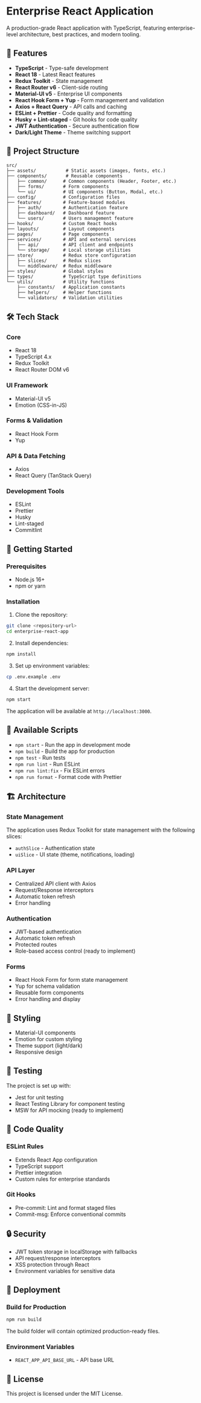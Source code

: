 # Enterprise React Application

A production-grade React application with TypeScript, featuring enterprise-level architecture, best practices, and modern tooling.

## 🚀 Features

- **TypeScript** - Type-safe development
- **React 18** - Latest React features
- **Redux Toolkit** - State management
- **React Router v6** - Client-side routing
- **Material-UI v5** - Enterprise UI components
- **React Hook Form + Yup** - Form management and validation
- **Axios + React Query** - API calls and caching
- **ESLint + Prettier** - Code quality and formatting
- **Husky + Lint-staged** - Git hooks for code quality
- **JWT Authentication** - Secure authentication flow
- **Dark/Light Theme** - Theme switching support

## 📁 Project Structure

```
src/
├── assets/           # Static assets (images, fonts, etc.)
├── components/       # Reusable components
│   ├── common/      # Common components (Header, Footer, etc.)
│   ├── forms/       # Form components
│   └── ui/          # UI components (Button, Modal, etc.)
├── config/          # Configuration files
├── features/        # Feature-based modules
│   ├── auth/        # Authentication feature
│   ├── dashboard/   # Dashboard feature
│   └── users/       # Users management feature
├── hooks/           # Custom React hooks
├── layouts/         # Layout components
├── pages/           # Page components
├── services/        # API and external services
│   ├── api/         # API client and endpoints
│   └── storage/     # Local storage utilities
├── store/           # Redux store configuration
│   ├── slices/      # Redux slices
│   └── middleware/  # Redux middleware
├── styles/          # Global styles
├── types/           # TypeScript type definitions
└── utils/           # Utility functions
    ├── constants/   # Application constants
    ├── helpers/     # Helper functions
    └── validators/  # Validation utilities
```

## 🛠️ Tech Stack

### Core
- React 18
- TypeScript 4.x
- Redux Toolkit
- React Router DOM v6

### UI Framework
- Material-UI v5
- Emotion (CSS-in-JS)

### Forms & Validation
- React Hook Form
- Yup

### API & Data Fetching
- Axios
- React Query (TanStack Query)

### Development Tools
- ESLint
- Prettier
- Husky
- Lint-staged
- Commitlint

## 🚀 Getting Started

### Prerequisites
- Node.js 16+
- npm or yarn

### Installation

1. Clone the repository:
```bash
git clone <repository-url>
cd enterprise-react-app
```

2. Install dependencies:
```bash
npm install
```

3. Set up environment variables:
```bash
cp .env.example .env
```

4. Start the development server:
```bash
npm start
```

The application will be available at `http://localhost:3000`.

## 📜 Available Scripts

- `npm start` - Run the app in development mode
- `npm build` - Build the app for production
- `npm test` - Run tests
- `npm run lint` - Run ESLint
- `npm run lint:fix` - Fix ESLint errors
- `npm run format` - Format code with Prettier

## 🏗️ Architecture

### State Management
The application uses Redux Toolkit for state management with the following slices:
- `authSlice` - Authentication state
- `uiSlice` - UI state (theme, notifications, loading)

### API Layer
- Centralized API client with Axios
- Request/Response interceptors
- Automatic token refresh
- Error handling

### Authentication
- JWT-based authentication
- Automatic token refresh
- Protected routes
- Role-based access control (ready to implement)

### Forms
- React Hook Form for form state management
- Yup for schema validation
- Reusable form components
- Error handling and display

## 🎨 Styling

- Material-UI components
- Emotion for custom styling
- Theme support (light/dark)
- Responsive design

## 🧪 Testing

The project is set up with:
- Jest for unit testing
- React Testing Library for component testing
- MSW for API mocking (ready to implement)

## 📝 Code Quality

### ESLint Rules
- Extends React App configuration
- TypeScript support
- Prettier integration
- Custom rules for enterprise standards

### Git Hooks
- Pre-commit: Lint and format staged files
- Commit-msg: Enforce conventional commits

## 🔒 Security

- JWT token storage in localStorage with fallbacks
- API request/response interceptors
- XSS protection through React
- Environment variables for sensitive data

## 🚀 Deployment

### Build for Production
```bash
npm run build
```

The build folder will contain optimized production-ready files.

### Environment Variables
- `REACT_APP_API_BASE_URL` - API base URL

## 📄 License

This project is licensed under the MIT License.
